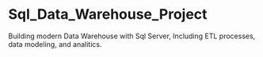 # Sql_Data_Warehouse_Project
Building modern Data Warehouse with Sql Server, Including ETL processes, data modeling, and analitics.
